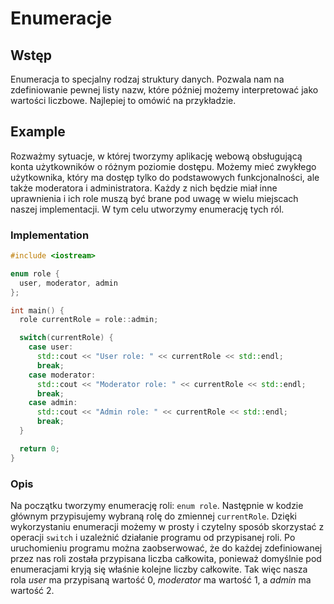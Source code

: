 # Enumeracje

## Wstęp

Enumeracja to specjalny rodzaj struktury danych.
Pozwala nam na zdefiniowanie pewnej listy nazw, które później możemy interpretować jako wartości liczbowe.
Najlepiej to omówić na przykładzie.

## Example

Rozważmy sytuacje, w której tworzymy aplikację webową obsługującą konta użytkowników o różnym poziomie dostępu.
Możemy mieć zwykłego użytkownika, który ma dostęp tylko do podstawowych funkcjonalności, ale także moderatora i administratora.
Każdy z nich będzie miał inne uprawnienia i ich role muszą być brane pod uwagę w wielu miejscach naszej implementacji.
W tym celu utworzymy enumerację tych ról.

### Implementation

```cpp
#include <iostream>

enum role {
  user, moderator, admin
};

int main() {
  role currentRole = role::admin;

  switch(currentRole) {
    case user:
      std::cout << "User role: " << currentRole << std::endl;
      break;
    case moderator:
      std::cout << "Moderator role: " << currentRole << std::endl;
      break;
    case admin:
      std::cout << "Admin role: " << currentRole << std::endl;
      break;
  }

  return 0;
} 
```

### Opis

Na początku tworzymy enumerację roli: `enum role`.
Następnie w kodzie głównym przypisujemy wybraną rolę do zmiennej `currentRole`.
Dzięki wykorzystaniu enumeracji możemy w prosty i czytelny sposób skorzystać z operacji `switch` i uzależnić działanie programu od przypisanej roli.
Po uruchomieniu programu można zaobserwować, że do każdej zdefiniowanej przez nas roli została przypisana liczba całkowita, ponieważ domyślnie pod enumeracjami kryją się właśnie kolejne liczby całkowite.
Tak więc nasza rola *user* ma przypisaną wartość $0$, *moderator* ma wartość $1$, a *admin* ma wartość $2$.